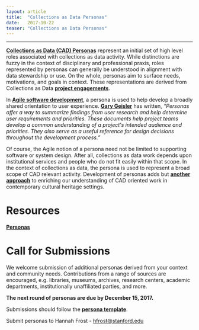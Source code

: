 ```yaml
---
layout: article
title:  "Collections as Data Personas"
date:   2017-10-22 
teaser: "Collections as Data Personas"
---
```

---

[**Collections as Data (CAD) Personas**](https://drive.google.com/drive/folders/0B8ETyFnKCnQSNVRNeGpXMjl5bkk?usp=sharing) represent an initial set of high level roles associated with collections as data activity. While distinctions are fuzzy in the context of disciplinary and professional praxis, roles represented by personas can generally be understood in alignment with data stewardship or use. On the whole, personas aim to surface needs, motivations, and goals in context. These representations are derived from Collections as Data [**project engagements**](https://collectionsasdata.github.io/events/).   

In [**Agile software development**](https://en.wikipedia.org/wiki/Agile_software_development), a persona is used to help develop a broadly shared orientation to user experience. [**Gary Geisler**](http://ggeisler.com/ux-design.html) has written,  *“Personas offer a way to summarize findings from user research and help determine user requirements and priorities. These documents help project teams develop a common understanding of a project's intended audience and priorities. They also serve as a useful reference for design decisions throughout the development process.”*

Of course, the Agile notion of a persona need not be limited to supporting software or system design. After all, collections as data work depends upon institutional services and people who do not fit easily within that scope. In the context of collections as data, the persona is used to represent a broad scope of CAD relevant activity. Development of personas adds but [**another approach**](https://collectionsasdata.github.io/resources/) to enriching our understanding of CAD oriented work in contemporary cultural heritage settings. 

# Resources

[**Personas**](https://drive.google.com/drive/folders/0B8ETyFnKCnQSNVRNeGpXMjl5bkk?usp=sharing) 

# Call for Submissions

We welcome submission of additional personas derived from your context and community needs. Contributions from a range of sources are encouraged, e.g. libraries, museums, archives, research centers, academic departments, institutionally unaffiliated parties, and more. 

**The next round of personas are due by December 15, 2017.** 

Submissions should follow the [**persona template**](https://docs.google.com/document/d/1HEev7XsLAIwkTPM6pqc0lXuIV28fNXLVog-Cb7AUOck/edit?usp=sharing).

Submit personas to Hannah Frost - hfrost@stanford.edu

